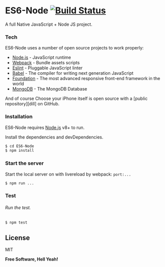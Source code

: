 # ES6-Node [![Build Status](https://travis-ci.org/PyColors/ES6-Node.svg?branch=master)](https://travis-ci.org/PyColors/ES6-Node)

A full Native JavaScript + Node JS project.

### Tech

ES6-Node uses a number of open source projects to work properly:

* [Node.js] - JavaScript runtime 
* [Webpack] - Bundle assets scripts
* [Eslint] - Pluggable JavaScript linter
* [Babel] - The compiler for writing next generation JavaScript
* [Foundation] - The most advanced responsive front-end framework in the world
* [MongoDB] - The MongoDB Database 


And of course Choose your iPhone itself is open source with a [public repository][dill]
 on GitHub.

### Installation

ES6-Node requires [Node.js](https://nodejs.org/) v8+ to run.

Install the dependencies and devDependencies.

```sh
$ cd ES6-Node
$ npm install
```

### Start the server

Start the local server on with livereload by webpack: `port:...`

```sh
$ npm run ...
```

### Test

###### Run the test.

```sh
$ npm test
```

License
----

MIT

**Free Software, Hell Yeah!**

[//]: # 
   [Webpack]: <https://github.com/webpack/webpack>
   [Node.js]: <https://github.com/nodejs/node>
   [Eslint]: <https://eslint.org/>
   [Babel]: <https://babeljs.io/>
   [Foundation]: <https://github.com/zurb/foundation-sites>
   [MongoDB]: <https://github.com/mongodb/mongo>
   
  
   
  

